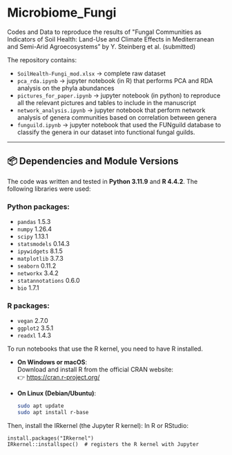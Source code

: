 # Microbiome_Fungi

Codes and Data to reproduce the results of "Fungal Communities as Indicators of Soil Health: Land-Use and Climate Effects in Mediterranean and Semi-Arid Agroecosystems” by Y. Steinberg et al. (submitted)

The repository contains:
- `SoilHealth-Fungi_mod.xlsx` -> complete raw dataset
- `pca_rda.ipynb` -> jupyter notebook (in R) that performs PCA and RDA analysis on the phyla abundances
- `pictures_for_paper.ipynb` -> jupyter notebook (in python) to reproduce all the relevant pictures and tables to include in the manuscript
- `network_analysis.ipynb` -> jupyter notebook that perform network analysis of genera communities based on correlation between genera
- `funguild.ipynb` -> jupyter notebook that used the FUNguild database to classify the genera in our dataset into functional fungal guilds.

---

## 📦 Dependencies and Module Versions

The code was written and tested in **Python 3.11.9** and **R 4.4.2**. The following libraries were used:

### Python packages:
- `pandas` 1.5.3  
- `numpy` 1.26.4
- `scipy` 1.13.1
- `statsmodels` 0.14.3
- `ipywidgets` 8.1.5 
- `matplotlib` 3.7.3  
- `seaborn` 0.11.2  
- `networkx` 3.4.2  
- `statannotations` 0.6.0  
- `bio` 1.7.1

### R packages:
- `vegan` 2.7.0  
- `ggplot2` 3.5.1 
- `readxl` 1.4.3  

To run notebooks that use the R kernel, you need to have R installed.

- **On Windows or macOS**:  
  Download and install R from the official CRAN website:  
  👉 https://cran.r-project.org/

- **On Linux (Debian/Ubuntu)**:
  ```bash
  sudo apt update
  sudo apt install r-base

Then, install the IRkernel (the Jupyter R kernel):
In R or RStudio:

```
install.packages("IRkernel")
IRkernel::installspec()  # registers the R kernel with Jupyter
```
